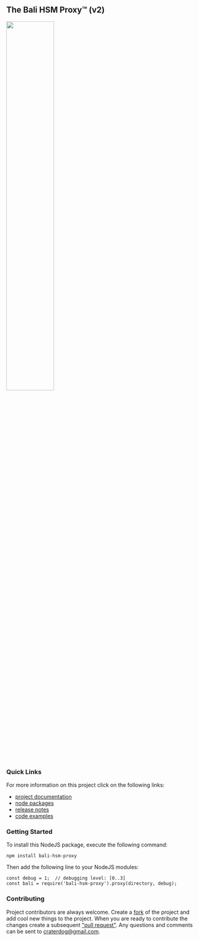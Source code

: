 ## The Bali HSM Proxy™ (v2)
<img src="https://craterdog.com/images/CraterDogLogo.png" width="50%">

### Quick Links
For more information on this project click on the following links:
 * [project documentation](https://github.com/craterdog-bali/js-bali-hsm-proxy/wiki)
 * [node packages](https://www.npmjs.com/package/bali-hsm-proxy)
 * [release notes](https://github.com/craterdog-bali/js-bali-hsm-proxy/wiki/release-notes)
 * [code examples](https://github.com/craterdog-bali/js-bali-hsm-proxy/wiki/code-examples)

### Getting Started
To install this NodeJS package, execute the following command:
```
npm install bali-hsm-proxy
```
Then add the following line to your NodeJS modules:
```
const debug = 1;  // debugging level: [0..3]
const bali = require('bali-hsm-proxy').proxy(directory, debug);
```

### Contributing
Project contributors are always welcome. Create a
[fork](https://github.com/craterdog-bali/js-bali-hsm-proxy) of the project and add cool
new things to the project. When you are ready to contribute the changes create a subsequent
["pull request"](https://help.github.com/articles/about-pull-requests/). Any questions and
comments can be sent to [craterdog@gmail.com](mailto:craterdog@gmail.com).
